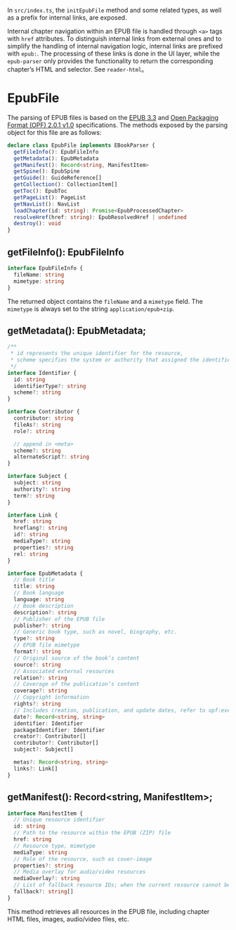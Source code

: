 In `src/index.ts`, the `initEpubFile` method and some related types, as well as a prefix for internal links, are exposed.

Internal chapter navigation within an EPUB file is handled through `<a>` tags with `href` attributes. To distinguish internal links from external ones and to simplify the handling of internal navigation logic, internal links are prefixed with `epub:`. The processing of these links is done in the UI layer, while the `epub-parser` only provides the functionality to return the corresponding chapter’s HTML and selector. See `reader-html`。

# EpubFile

The parsing of EPUB files is based on the [EPUB 3.3](https://www.w3.org/TR/epub-33/#sec-pkg-metadata) and [Open Packaging Format (OPF) 2.0.1 v1.0](https://idpf.org/epub/20/spec/OPF_2.0.1_draft.htm#Section2.4.1) specifications. The methods exposed by the parsing object for this file are as follows:

```typescript
declare class EpubFile implements EBookParser {
  getFileInfo(): EpubFileInfo
  getMetadata(): EpubMetadata
  getManifest(): Record<string, ManifestItem>
  getSpine(): EpubSpine
  getGuide(): GuideReference[]
  getCollection(): CollectionItem[]
  getToc(): EpubToc
  getPageList(): PageList
  getNavList(): NavList
  loadChapter(id: string): Promise<EpubProcessedChapter>
  resolveHref(href: string): EpubResolvedHref | undefined
  destroy(): void
}
```

## getFileInfo(): EpubFileInfo

```typescript
interface EpubFileInfo {
  fileName: string
  mimetype: string
}
```

The returned object contains the `fileName` and a `mimetype` field. The `mimetype` is always set to the string `application/epub+zip`.

## getMetadata(): EpubMetadata;

```typescript
/**
 * id represents the unique identifier for the resource,
 * scheme specifies the system or authority that assigned the identifier.
 */
interface Identifier {
  id: string
  identifierType?: string
  scheme?: string
}

interface Contributor {
  contributor: string
  fileAs?: string
  role?: string

  // append in <meta>
  scheme?: string
  alternateScript?: string
}

interface Subject {
  subject: string
  authority?: string
  term?: string
}

interface Link {
  href: string
  hreflang?: string
  id?: string
  mediaType?: string
  properties?: string
  rel: string
}

interface EpubMetadata {
  // Book title
  title: string
  // Book language
  language: string
  // Book description
  description?: string
  // Publisher of the EPUB file
  publisher?: string
  // Generic book type, such as novel, biography, etc.
  type?: string
  // EPUB file mimetype
  format?: string
  // Original source of the book’s content
  source?: string
  // Associated external resources
  relation?: string
  // Coverage of the publication’s content
  coverage?: string
  // Copyright information
  rights?: string
  // Includes creation, publication, and update dates, refer to opf:event for specific fields
  date?: Record<string, string>
  identifier: Identifier
  packageIdentifier: Identifier
  creator?: Contributor[]
  contributor?: Contributor[]
  subject?: Subject[]

  metas?: Record<string, string>
  links?: Link[]
}
```

## getManifest(): Record<string, ManifestItem>;

```typescript
interface ManifestItem {
  // Unique resource identifier
  id: string
  // Path to the resource within the EPUB (ZIP) file
  href: string
  // Resource type, mimetype
  mediaType: string
  // Role of the resource, such as cover-image
  properties?: string
  // Media overlay for audio/video resources
  mediaOverlay?: string
  // List of fallback resource IDs; when the current resource cannot be loaded, the corresponding fallback resource can be used as a replacement.
  fallback?: string[]
}
```

This method retrieves all resources in the EPUB file, including chapter HTML files, images, audio/video files, etc.
